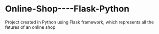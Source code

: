 # Online-Shop----Flask-Python
Project created in Python using Flask framework, which represents all the fetures of an online shop
